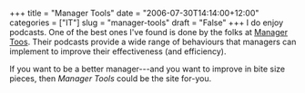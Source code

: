 +++
title = "Manager Tools"
date = "2006-07-30T14:14:00+12:00"
categories = ["IT"]
slug = "manager-tools"
draft = "False"
+++
I do enjoy podcasts. One of the best ones I've found is done by the folks at
[Manager Toos](http://www.manager-tools.com/). Their podcasts provide a wide
range of behaviours that managers can implement to improve their effectiveness
(and efficiency).

If you want to be a better manager---and you want to improve in bite
size pieces, then _Manager Tools_ could be the site for-you.

